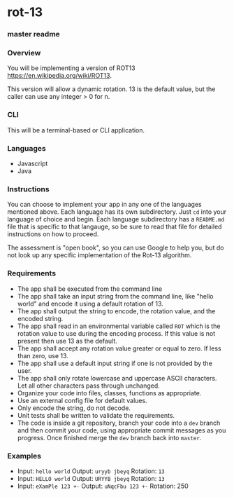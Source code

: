 # rot-13

### master readme

### Overview
You will be implementing a version of ROT13 https://en.wikipedia.org/wiki/ROT13.

This version will allow a dynamic rotation. 13 is the default value, but the caller can use any integer > 0 for n.

### CLI
This will be a terminal-based or CLI application.

### Languages
- Javascript
- Java

### Instructions
You can choose to implement your app in any one of the languages mentioned above. Each language has its own subdirectory.
Just `cd` into your language of choice and begin. Each language subdirectory has a `README.md` file that is specific to that langauge,
so be sure to read that file for detailed instructions on how to proceed.

The assessment is "open book", so you can use Google to help you, but do not look up any specific implementation of the Rot-13 algorithm.

### Requirements
- The app shall be executed from the command line
- The app shall take an input string from the command line, like "hello world" and encode it using a default rotation of 13.
- The app shall output the string to encode, the rotation value, and the encoded string.
- The app shall read in an environmental variable called `ROT` which is the rotation value to use during the encoding process. If this value is not present then use 13 as the default.
- The app shall accept any rotation value greater or equal to zero. If less than zero, use 13.
- The app shall use a default input string if one is not provided by the user.
- The app shall only rotate lowercase and uppercase ASCII characters. Let all other characters pass through unchanged.
- Organize your code into files, classes, functions as appropriate.
- Use an external config file for default values.
- Only encode the string, do not decode.
- Unit tests shall be written to validate the requirements.
- The code is inside a git repository, branch your code into a `dev` branch and then commit your code, using appropriate commit messages as you progress. Once finished merge the `dev` branch back into `master`.

### Examples
- Input: `hello world` Output: `uryyb jbeyq` Rotation: `13`
- Input: `HELLO world` Output: `URYYB jbeyq` Rotation: `13`
- Input: `eXamPle 123 +-` Output: `uNqcFbu 123 +-` Rotation: 250
